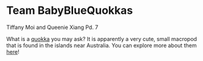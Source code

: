 # Team BabyBlueQuokkas
Tiffany Moi and Queenie Xiang
Pd. 7

What is a [quokka](https://i.pinimg.com/736x/88/00/7a/88007abc54a800728a884441130c2c3a--quokka-australia.jpg) you may ask? It is apparently a very cute, small macropod that is found in the islands near Australia. You can explore more about them [here](https://en.wikipedia.org/wiki/Quokka)!
